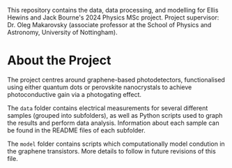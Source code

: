 This repository contains the data, data processing, and modelling for Ellis Hewins and Jack Bourne's 2024 Physics MSc project.
Project supervisor: Dr. Oleg Makarovsky (associate professor at the School of Physics and Astronomy, University of Nottingham).

# About the Project

The project centres around graphene-based photodetectors, functionalised using either quantum dots or perovskite nanocrystals to achieve photoconductive gain via a photogating effect. 

The `data` folder contains electrical measurements for several different samples (grouped into subfolders), as well as Python scripts used to graph the results and perform data analysis.
Information about each sample can be found in the README files of each subfolder.

The `model` folder contains scripts which computationally model condution in the graphene transistors. More details to follow in future revisions of this file.
